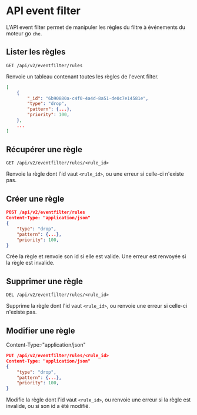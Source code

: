 # API event filter

L'API event filter permet de manipuler les règles du filtre à événements du
moteur go `che`.

## Lister les règles

```
GET /api/v2/eventfilter/rules
```

Renvoie un tableau contenant toutes les règles de l'event filter.

```json
[
    {
        "_id": "6b90880a-c4f0-4a4d-8a51-de0c7e14581e",
        "type": "drop",
        "pattern": {...},
        "priority": 100,
    },
    ...
]
```

## Récupérer une règle

```
GET /api/v2/eventfilter/rules/<rule_id>
```

Renvoie la règle dont l'id vaut `<rule_id>`, ou une erreur si celle-ci
n'existe pas.

## Créer une règle

```json
POST /api/v2/eventfilter/rules
Content-Type: "application/json"
{
    "type": "drop",
    "pattern": {...},
    "priority": 100,
}
```

Crée la règle et renvoie son id si elle est valide. Une erreur est renvoyée
si la règle est invalide.

## Supprimer une règle

```
DEL /api/v2/eventfilter/rules/<rule_id>
```

Supprime la règle dont l'id vaut `<rule_id>`, ou renvoie une erreur si
celle-ci n'existe pas.

## Modifier une règle
Content-Type:·"application/json"
```json
PUT /api/v2/eventfilter/rules/<rule_id>
Content-Type: "application/json"
{
    "type": "drop",
    "pattern": {...},
    "priority": 100,
}
```

Modifie la règle dont l'id vaut `<rule_id>`, ou renvoie une erreur si la
règle est invalide, ou si son id a été modifié.
